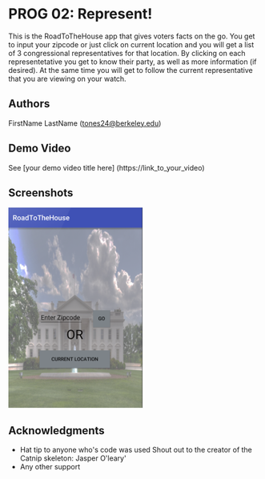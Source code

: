 # PROG 02: Represent!

This is the RoadToTheHouse app that gives voters facts on the go. You get to input your zipcode or just click on current location and you will get a list of 3 congressional representatives for that location. By clicking on each representetative you get to know their party, as well as more information (if desired). At the same time you will get to follow the current representative that you are viewing on your watch.

## Authors

FirstName LastName ([tones24@berkeley.edu](mailto:tones24@berkeley.edu))

## Demo Video

See [your demo video title here] (https://link_to_your_video)

## Screenshots

<img src="screenshots/main.png" height="400" alt="Screenshot"/>

## Acknowledgments

* Hat tip to anyone who's code was used
Shout out to the creator of the Catnip skeleton: Jasper O'leary'
* Any other support
